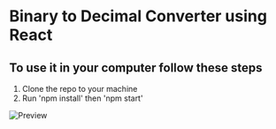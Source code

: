 # Binary to Decimal Converter using React

## To use it in your computer follow these steps

1. Clone the repo to your machine
2. Run 'npm install' then 'npm start'

![Preview](https://i.imgur.com/v2dq46o.jpg)